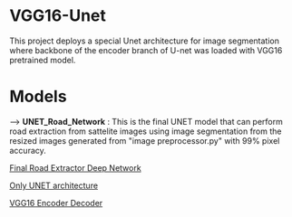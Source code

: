 # VGG16-Unet
This project deploys a special Unet architecture for image segmentation where backbone of the encoder branch of U-net was loaded with VGG16 pretrained model.


# Models

--> **UNET_Road_Network** : This is the final UNET model that can perform road extraction from sattelite images using image segmentation from the resized images generated from "image preprocessor.py" with 99% pixel accuracy. 


[Final Road Extractor Deep Network](https://github.com/muhammadfarhan720/VGG16-Unet-Deep-Network/blob/main/UNET_Road_Network.ipynb)




[Only UNET architecture](https://github.com/muhammadfarhan720/VGG16-Unet-Deep-Network/blob/main/only_unet.py)




[VGG16 Encoder Decoder](https://github.com/muhammadfarhan720/VGG16-Unet-Deep-Network/blob/main/vgg16_encoder_decoder.py)
